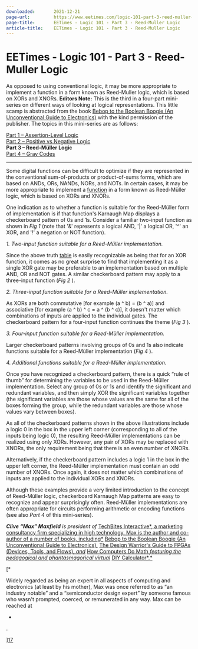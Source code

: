 ```yaml
---
downloaded:       2021-12-21
page-url:         https://www.eetimes.com/logic-101-part-3-reed-muller-logic/
page-title:       EETimes - Logic 101 - Part 3 - Reed-Muller Logic
article-title:    EETimes - Logic 101 - Part 3 - Reed-Muller Logic
---
```

# EETimes - Logic 101 - Part 3 - Reed-Muller Logic

As opposed to using conventional logic, it may be more appropriate to implement a function in a form known as Reed-Muller logic, which is based on XORs and XNORs.
**Editors Note:** This is the third in a four-part mini-series on different ways of looking at logical representations. This little scamp is abstracted from the book [Bebop to the Boolean Boogie (An Unconventional Guide to Electronics)][1] with the kind permission of the publisher. The topics in this mini-series are as follows:

[Part 1 – Assertion-Level Logic][2]  
[Part 2 – Positive vs Negative Logic][3]  
**Part 3 – Reed-Müller Logic**  
[Part 4 – Gray Codes][4]

---

Some digital functions can be difficult to optimize if they are represented in the conventional sum-of-products or product-of-sums forms, which are based on ANDs, ORs, NANDs, NORs, and NOTs. In certain cases, it may be more appropriate to implement a [function][5] in a form known as Reed-Müller logic, which is based on XORs and XNORs.

One indication as to whether a function is suitable for the Reed-Müller form of implementation is if that function's Karnaugh Map displays a checkerboard pattern of 0s and 1s. Consider a familiar two-input function as shown in *Fig 1* (note that '&' represents a logical AND, '|' a logical OR, '^' an XOR, and '!' a negation or NOT function).

  
*1\. Two-input function suitable for a Reed-Müller implementation.*

Since the above truth [table][6] is easily recognizable as being that for an XOR function, it comes as no great surprise to find that implementing it as a single XOR gate may be preferable to an implementation based on multiple AND, OR and NOT gates. A similar checkerboard pattern may apply to a three-input function (*Fig 2* ).

  
*2\. Three-input function suitable for a Reed-Müller implementation.*

As XORs are both commutative \[for example (a ^ b) = (b ^ a)\] and associative \[for example (a ^ b) ^ c = a ^ (b ^ c)\], it doesn't matter which combinations of inputs are applied to the individual gates. The checkerboard pattern for a four-input function continues the theme (*Fig 3* ).

  
*3\. Four-input function suitable for a Reed-Müller implementation.*

Larger checkerboard patterns involving groups of 0s and 1s also indicate functions suitable for a Reed-Müller implementation (*Fig 4* ).

  
*4\. Additional functions suitable for a Reed-Müller implementation.*

Once you have recognized a checkerboard pattern, there is a quick “rule of thumb” for determining the variables to be used in the Reed-Müller implementation. Select any group of 0s or 1s and identify the significant and redundant variables, and then simply XOR the significant variables together (the significant variables are those whose values are the same for all of the boxes forming the group, while the redundant variables are those whose values vary between boxes).

As all of the checkerboard patterns shown in the above illustrations include a logic 0 in the box in the upper left corner (corresponding to all of the inputs being logic 0), the resulting Reed-Müller implementations can be realized using only XORs. However, any pair of XORs may be replaced with XNORs, the only requirement being that there is an even number of XNORs.

Alternatively, if the checkerboard pattern includes a logic 1 in the box in the upper left corner, the Reed-Müller implementation must contain an odd number of XNORs. Once again, it does not matter which combinations of inputs are applied to the individual XORs and XNORs.

Although these examples provide a very limited introduction to the concept of Reed-Müller logic, checkerboard Karnaugh Map patterns are easy to recognize and appear surprisingly often. Reed-Müller implementations are often appropriate for circuits performing arithmetic or encoding functions (see also *Part 4* of this mini-series).

***Clive “Max” Maxfield** is president of [][7]*[TechBites Interactive*, a marketing consultancy firm specializing in high technology. Max is the author and co-author of a number of books, including*][8] *[][9]* [Bebop to the Boolean Boogie (An Unconventional Guide to Electronics)*,*][10] *[][11]* [The Design Warrior's Guide to FPGAs (Devices, Tools, and Flows)*, and*][12] *[][13]* [How Computers Do Math *featuring the pedagogical and phantasmagorical virtual*][14] *[][15]* [DIY Calculator*.*][16]

[*

Widely regarded as being an expert in all aspects of computing and electronics (at least by his mother), Max was once referred to as “an industry notable” and a “semiconductor design expert” by someone famous who wasn't prompted, coerced, or remunerated in any way. Max can be reached at

*

.

][17]

[1]: http://www.amazon.com/gp/product/0750675438
[2]: http://www.pldesignline.com/howto/193500546
[3]: http://www.pldesignline.com/howto/194900015
[4]: http://www.pldesignline.com/howto/196604078
[5]: http://www.pldesignline.com/encyclopedia/defineterm.jhtml?term=function&x=&y=
[6]: http://www.pldesignline.com/encyclopedia/defineterm.jhtml?term=table&x=&y=
[7]: http://www.techbites.com/
[8]: http://www.techbites.com/
[9]: http://www.amazon.com/gp/product/0750675438
[10]: http://www.amazon.com/gp/product/0750675438
[11]: http://www.amazon.com/gp/product/0750676043
[12]: http://www.amazon.com/gp/product/0750676043
[13]: http://www.amazon.com/gp/product/0471732788
[14]: http://www.amazon.com/gp/product/0471732788
[15]: http://www.diycalculator.com/
[16]: http://www.diycalculator.com/
[17]: http://www.diycalculator.com/
